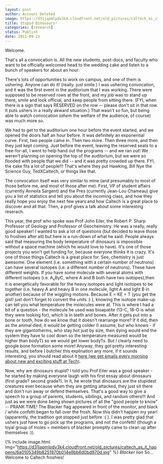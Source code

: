 ```yaml
---
layout: post
author: Account Deleted
image: https://d31japmlpdv3k4.cloudfront.net/old_pictures/caltech_as_it_happens/6a0105349b8251970b015435963642970c.jpg
title: Stupid Dinosaurs!  
categories: [research]
status: Publish
date: 2011-09-23
---
```


Welcome.

That's all a convocation is. All the new students, post-docs, and faculty who want to be officially welcomed head to the wedding cake and listen to a bunch of speakers for about an hour:

There's lots of opportunities to work on campus, and one of them is ushering. Anyone can do it! (really. just smile.) I was ushering convocation, and it was the first event in the auditorium that I was working. There were supposed to be reserved rows at the front, and my job was to stand up there, smile and look official, and keep people from sitting there. (FYI, when there is a sign that says RESERVED on the row -- please don't sit in that row. It puts ushers in a really akward situation.) That wasn't so fun, but being able to watch convocation (*ahem* the welfare of the audience, of course) was much more so.

We had to get to the auditorium one hour before the event started, and we opened the doors half an hour before. It was definitely an exponential curve. First, two people came in. Then two more. Then three more, and then they just kept coming. Just before the event, leaving the reserved seats to a free-for-all, I went to help hand out the programs -- and we ran out! We weren't planning on opening the top of the auditorium, but we were so flooded with people that we did -- and it was pretty crowded up there. FYI, the cake fits a lot of people!!! That's where they put Hawking, Bill Nye the Science Guy, TedXCaltech, or things like that.

The convocation itself was very similar to mine (and presumably to most of those before me, and most of those after me). First, VP of student affairs (currently Anneila Sargent) and the Pres (currently Jean-Lou Chameau) give you a list of statistics and tell you about the incoming class, and how they really hope you enjoy the next few years and how Caltech is a great place to discover and all that. Then, a prof gives a talk about some interesting reserach.

This year, the prof who spoke was Prof John Eiler, the Robert P. Sharp Professor of Geology and Professor of Geochemistry. He was a really, really good speaker! I wanted to ask a lot of questions (but decided to leave those to froshies after all) but here is a run-down of what he said:
People always said that measuring the body temperature of dinosaurs is impossible without a space machine (which he would love to have). It's one of those projects you won't get funding for, because everyone thinks it is crazy. It's one of those things Caltech is a great place for. See, chemistry is just awesome. One element (i.e. something with a certain number of neutrons) can have several isotopes (i.e. a different number of neutrons). These have different weights. If you have some molecule with several atoms with different isotopes (i.e. A<sub>x</sub>ByC, where A and B both have two isotopes),then it is energetically favorable for the heavy isotopes and light isotopes to be together (i.e. heavy A and heavy B in one molecule, light A and light B in another) because of the wiggling motions. Because E = KE = T (you get the gist! just don't forget to convert the units :) ), knowing the isotope make-up can tell you what temperature the molecules were at. This is where I had a bit of a question - the molecule he used was bioapatite (13-C, 18-O is what they were looking for), which is in teeth and bones. After it gets put into a bone or tooth, how do we know that it doesn't rearrange more? If it did, then as the animal died, it would be getting colder (I assume, but who knows - if they are gigantotherms, who stay hot just by size, then dying would end the system they have to cool down so the temperature measured would be higher than bodyT) so we would get lower bodyTs. But I clearly need to google bone formation some more! Anyway, they got pretty interesting results, and before I butcher this explination any more, if it sounds interesting, you should read about it <a href="https://media.caltech.edu/press_releases/13429" target="_self">here (we get emails every morning about new and exciting stuff at Tech</a><a href="https://media.caltech.edu/press_releases/13429" target="_self">)</a>.

Now, why are dinosaurs stupid? I told you Prof Eiler was a good speaker - he started by making everyone laugh with his first essay about dinosaurs (first grade? second grade?). In it, he wrote that dinosaurs are the stupidest creatures ever because when they are getting attacked, they just sit there and don't run away or defend themselves. That's a good way to give a speech to a group of parents, students, sibilings, and random others!!!
And just as we were done being shown pictures of all the "good people to know" -- PRANK TIME! The Blacker flag appeared in front of the monitor, and black / white confetti began to fall over the frosh. Now this didn't happen my year! (apparently, the tradition got stopped just before :( ). I was pretty glad that ushers just have to go pick up the programs, and not the confetti! (though a loyal group of moles = members of blacker promptly came to clean up after themselves :)).


{% include image.html img="https://d31japmlpdv3k4.cloudfront.net/old_pictures/caltech_as_it_happens/6a0105349b8251970b014e8bb6d0bd970d.jpg" %}
*Blacker lion*
So... Welcome to Caltech froshies!
